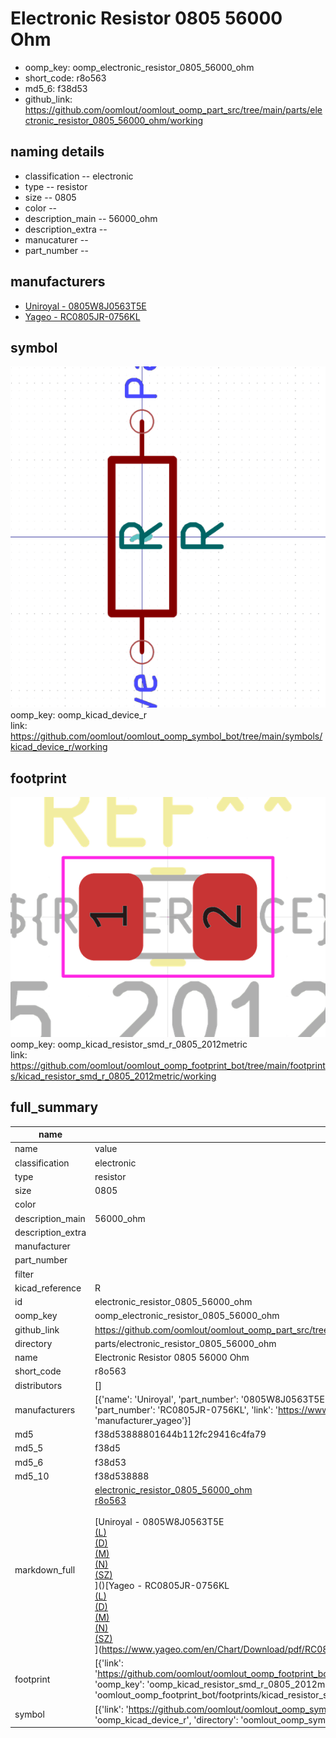 # Electronic Resistor 0805 56000 Ohm

  
* oomp_key: oomp_electronic_resistor_0805_56000_ohm 
* short_code: r8o563
* md5_6: f38d53  
* github_link: https://github.com/oomlout/oomlout_oomp_part_src/tree/main/parts/electronic_resistor_0805_56000_ohm/working  
## naming details
* classification -- electronic
* type -- resistor
* size -- 0805
* color -- 
* description_main -- 56000_ohm
* description_extra -- 
* manucaturer -- 
* part_number -- 


## manufacturers
* [Uniroyal - 0805W8J0563T5E]()  
* [Yageo - RC0805JR-0756KL](https://www.yageo.com/en/Chart/Download/pdf/RC0805JR-0756KL)  

## symbol

![](symbol/0/working/working_600.png)  
oomp_key: oomp_kicad_device_r  
link: https://github.com/oomlout/oomlout_oomp_symbol_bot/tree/main/symbols/kicad_device_r/working  

## footprint

![](footprint/0/working/working_600.png)  
oomp_key: oomp_kicad_resistor_smd_r_0805_2012metric  
link: https://github.com/oomlout/oomlout_oomp_footprint_bot/tree/main/footprints/kicad_resistor_smd_r_0805_2012metric/working  

## full_summary
| name | value | 
| --- | --- | 
| name | value | 
| classification | electronic | 
| type | resistor | 
| size | 0805 | 
| color |  | 
| description_main | 56000_ohm | 
| description_extra |  | 
| manufacturer |  | 
| part_number |  | 
| filter |  | 
| kicad_reference | R | 
| id | electronic_resistor_0805_56000_ohm | 
| oomp_key | oomp_electronic_resistor_0805_56000_ohm | 
| github_link | https://github.com/oomlout/oomlout_oomp_part_src/tree/main/parts/electronic_resistor_0805_56000_ohm/working | 
| directory | parts/electronic_resistor_0805_56000_ohm | 
| name | Electronic Resistor 0805 56000 Ohm | 
| short_code | r8o563 | 
| distributors | [] | 
| manufacturers | [{'name': 'Uniroyal', 'part_number': '0805W8J0563T5E', 'link': '', 'id': 'manufacturer_uniroyal'}, {'name': 'Yageo', 'part_number': 'RC0805JR-0756KL', 'link': 'https://www.yageo.com/en/Chart/Download/pdf/RC0805JR-0756KL', 'id': 'manufacturer_yageo'}] | 
| md5 | f38d53888801644b112fc29416c4fa79 | 
| md5_5 | f38d5 | 
| md5_6 | f38d53 | 
| md5_10 | f38d538888 | 
| markdown_full | [electronic_resistor_0805_56000_ohm](https://github.com/oomlout/oomlout_oomp_part_src/tree/main/parts/electronic_resistor_0805_56000_ohm/working)<br>[r8o563](https://github.com/oomlout/oomlout_oomp_part_src/tree/main/parts/electronic_resistor_0805_56000_ohm/working)<br><br>[Uniroyal - 0805W8J0563T5E<br>[(L)<br>](https://www.lcsc.com/search?q=0805W8J0563T5E)[(D)<br>](https://www.digikey.com/en/products?,keywords=0805W8J0563T5E)[(M)<br>](https://www.mouser.com/Search/Refine?Keyword=0805W8J0563T5E)[(N)<br>](https://www.newark.com/search?st=0805W8J0563T5E)[(SZ)<br>](https://so.szlcsc.com/global.html?k=0805W8J0563T5E)]()[Yageo - RC0805JR-0756KL<br>[(L)<br>](https://www.lcsc.com/search?q=RC0805JR-0756KL)[(D)<br>](https://www.digikey.com/en/products?,keywords=RC0805JR-0756KL)[(M)<br>](https://www.mouser.com/Search/Refine?Keyword=RC0805JR-0756KL)[(N)<br>](https://www.newark.com/search?st=RC0805JR-0756KL)[(SZ)<br>](https://so.szlcsc.com/global.html?k=RC0805JR-0756KL)](https://www.yageo.com/en/Chart/Download/pdf/RC0805JR-0756KL) | 
| footprint | [{'link': 'https://github.com/oomlout/oomlout_oomp_footprint_bot/tree/main/foootprntss/kicad_resistor_smd_r_0805_2012metric', 'oomp_key': 'oomp_kicad_resistor_smd_r_0805_2012metric', 'directory': 'oomlout_oomp_footprint_bot/footprints/kicad_resistor_smd_r_0805_2012metric//working/working.kicad_mod'}] | 
| symbol | [{'link': 'https://github.com/oomlout/oomlout_oomp_symbol_bot/tree/main/symbols/kicad_device_r', 'oomp_key': 'oomp_kicad_device_r', 'directory': 'oomlout_oomp_symbol_bot/symbols/kicad_device_r//working/working.kicad_sym'}] | 
